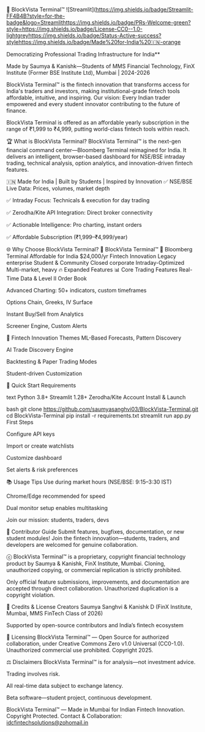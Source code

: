 🚀 BlockVista Terminal™
![Streamlit](https://img.shields.io/badge/Streamlit-FF4B4B?style=for-the-badge&logo=Streamlithttps://img.shields.io/badge/PRs-Welcome-green?style=https://img.shields.io/badge/License-CC0--1.0-lightgreyhttps://img.shields.io/badge/Status-Active-success?stylehttps://img.shields.io/badge/Made%20for-India%20🇮🇳-orange

Democratizing Professional Trading Infrastructure for India**

Made by Saumya & Kanishk—Students of MMS Financial Technology, FinX Institute (Former BSE Institute Ltd), Mumbai | 2024-2026

BlockVista Terminal™ is the fintech innovation that transforms access for India's traders and investors, making institutional-grade fintech tools affordable, intuitive, and inspiring.
Our vision: Every Indian trader empowered and every student innovator contributing to the future of finance.

BlockVista Terminal is offered as an affordable yearly subscription in the range of ₹1,999 to ₹4,999, putting world-class fintech tools within reach.

🏆 What is BlockVista Terminal?
BlockVista Terminal™ is the next-gen financial command center—Bloomberg Terminal reimagined for India.
It delivers an intelligent, browser-based dashboard for NSE/BSE intraday trading, technical analysis, option analytics, and innovation-driven fintech features.

🇮🇳 Made for India | Built by Students | Inspired by Innovation
✅ NSE/BSE Live Data: Prices, volumes, market depth

✅ Intraday Focus: Technicals & execution for day trading

✅ Zerodha/Kite API Integration: Direct broker connectivity

✅ Actionable Intelligence: Pro charting, instant orders

✅ Affordable Subscription (₹1,999–₹4,999/year)

🌐 Why Choose BlockVista Terminal?
🚩 BlockVista Terminal™	🏢 Bloomberg Terminal
Affordable for India	$24,000/yr
Fintech Innovation	Legacy enterprise
Student & Community	Closed corporate
Intraday-Optimized	Multi-market, heavy
🔥 Expanded Features
📊 Core Trading Features
Real-Time Data & Level II Order Book

Advanced Charting: 50+ indicators, custom timeframes

Options Chain, Greeks, IV Surface

Instant Buy/Sell from Analytics

Screener Engine, Custom Alerts

🤖 Fintech Innovation Themes
ML-Based Forecasts, Pattern Discovery

AI Trade Discovery Engine

Backtesting & Paper Trading Modes

Student-driven Customization

🚀 Quick Start
Requirements

text
Python 3.8+
Streamlit 1.28+
Zerodha/Kite Account
Install & Launch

bash
git clone https://github.com/saumyasanghvi03/BlockVista-Terminal.git
cd BlockVista-Terminal
pip install -r requirements.txt
streamlit run app.py
First Steps

Configure API keys

Import or create watchlists

Customize dashboard

Set alerts & risk preferences

📚 Usage Tips
Use during market hours (NSE/BSE: 9:15–3:30 IST)

Chrome/Edge recommended for speed

Dual monitor setup enables multitasking

Join our mission: students, traders, devs

🤝 Contributor Guide
Submit features, bugfixes, documentation, or new student modules!
Join the fintech innovation—students, traders, and developers are welcomed for genuine collaboration.

ⓒ BlockVista Terminal™ is a proprietary, copyright financial technology product by Saumya & Kanishk, FinX Institute, Mumbai. Cloning, unauthorized copying, or commercial replication is strictly prohibited.

Only official feature submissions, improvements, and documentation are accepted through direct collaboration. Unauthorized duplication is a copyright violation.

🏅 Credits & License
Creators
Saumya Sanghvi & Kanishk D (FinX Institute, Mumbai, MMS FinTech Class of 2026)

Supported by open-source contributors and India’s fintech ecosystem

📄 Licensing
BlockVista Terminal™ — Open Source for authorized collaboration, under Creative Commons Zero v1.0 Universal (CC0-1.0).
Unauthorized commercial use prohibited. Copyright 2025.

⚖️ Disclaimers
BlockVista Terminal™ is for analysis—not investment advice.

Trading involves risk.

All real-time data subject to exchange latency.

Beta software—student project, continuous development.

BlockVista Terminal™ — Made in Mumbai for Indian Fintech Innovation. Copyright Protected.
Contact & Collaboration: idcfintechsolutions@zohomail.in
